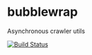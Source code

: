 # bubblewrap
Asynchronous crawler utils

[![Build Status](https://snap-ci.com/indix/bubblewrap/branch/master/build_image)](https://snap-ci.com/indix/bubblewrap/branch/master)

